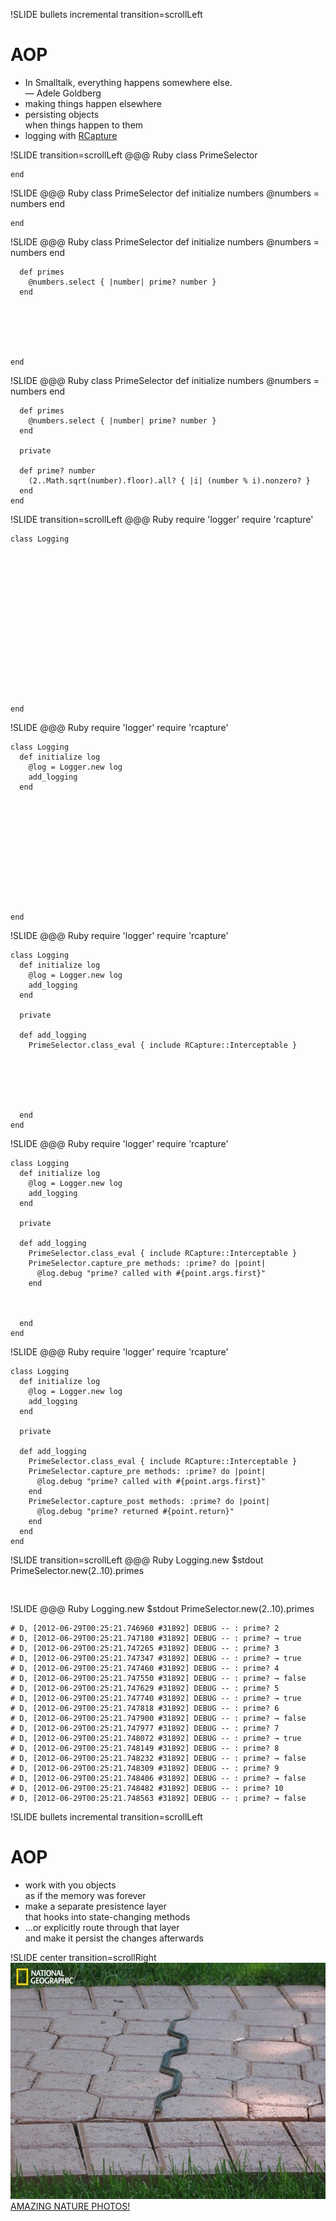 !SLIDE bullets incremental transition=scrollLeft
# AOP
* <div class='quote'>In Smalltalk, everything happens somewhere else.<br />— Adele Goldberg</div>
* making things happen elsewhere
* persisting objects<br />when things happen to them
* logging with [RCapture](https://code.google.com/p/rcapture/)

!SLIDE transition=scrollLeft
    @@@ Ruby
    class PrimeSelector













    end

!SLIDE
    @@@ Ruby
    class PrimeSelector
      def initialize numbers
        @numbers = numbers
      end










    end

!SLIDE
    @@@ Ruby
    class PrimeSelector
      def initialize numbers
        @numbers = numbers
      end

      def primes
        @numbers.select { |number| prime? number }
      end






    end

!SLIDE
    @@@ Ruby
    class PrimeSelector
      def initialize numbers
        @numbers = numbers
      end

      def primes
        @numbers.select { |number| prime? number }
      end

      private

      def prime? number
        (2..Math.sqrt(number).floor).all? { |i| (number % i).nonzero? }
      end
    end

!SLIDE transition=scrollLeft
    @@@ Ruby
    require 'logger'
    require 'rcapture'

    class Logging
















    end

!SLIDE
    @@@ Ruby
    require 'logger'
    require 'rcapture'

    class Logging
      def initialize log
        @log = Logger.new log
        add_logging
      end












    end

!SLIDE
    @@@ Ruby
    require 'logger'
    require 'rcapture'

    class Logging
      def initialize log
        @log = Logger.new log
        add_logging
      end

      private

      def add_logging
        PrimeSelector.class_eval { include RCapture::Interceptable }






      end
    end

!SLIDE
    @@@ Ruby
    require 'logger'
    require 'rcapture'

    class Logging
      def initialize log
        @log = Logger.new log
        add_logging
      end

      private

      def add_logging
        PrimeSelector.class_eval { include RCapture::Interceptable }
        PrimeSelector.capture_pre methods: :prime? do |point|
          @log.debug "prime? called with #{point.args.first}"
        end



      end
    end

!SLIDE
    @@@ Ruby
    require 'logger'
    require 'rcapture'

    class Logging
      def initialize log
        @log = Logger.new log
        add_logging
      end

      private

      def add_logging
        PrimeSelector.class_eval { include RCapture::Interceptable }
        PrimeSelector.capture_pre methods: :prime? do |point|
          @log.debug "prime? called with #{point.args.first}"
        end
        PrimeSelector.capture_post methods: :prime? do |point|
          @log.debug "prime? returned #{point.return}"
        end
      end
    end

!SLIDE transition=scrollLeft
    @@@ Ruby
    Logging.new $stdout
    PrimeSelector.new(2..10).primes


















     

!SLIDE
    @@@ Ruby
    Logging.new $stdout
    PrimeSelector.new(2..10).primes

    # D, [2012-06-29T00:25:21.746960 #31892] DEBUG -- : prime? 2
    # D, [2012-06-29T00:25:21.747180 #31892] DEBUG -- : prime? → true
    # D, [2012-06-29T00:25:21.747265 #31892] DEBUG -- : prime? 3
    # D, [2012-06-29T00:25:21.747347 #31892] DEBUG -- : prime? → true
    # D, [2012-06-29T00:25:21.747460 #31892] DEBUG -- : prime? 4
    # D, [2012-06-29T00:25:21.747550 #31892] DEBUG -- : prime? → false
    # D, [2012-06-29T00:25:21.747629 #31892] DEBUG -- : prime? 5
    # D, [2012-06-29T00:25:21.747740 #31892] DEBUG -- : prime? → true
    # D, [2012-06-29T00:25:21.747818 #31892] DEBUG -- : prime? 6
    # D, [2012-06-29T00:25:21.747900 #31892] DEBUG -- : prime? → false
    # D, [2012-06-29T00:25:21.747977 #31892] DEBUG -- : prime? 7
    # D, [2012-06-29T00:25:21.748072 #31892] DEBUG -- : prime? → true
    # D, [2012-06-29T00:25:21.748149 #31892] DEBUG -- : prime? 8
    # D, [2012-06-29T00:25:21.748232 #31892] DEBUG -- : prime? → false
    # D, [2012-06-29T00:25:21.748309 #31892] DEBUG -- : prime? 9
    # D, [2012-06-29T00:25:21.748406 #31892] DEBUG -- : prime? → false
    # D, [2012-06-29T00:25:21.748482 #31892] DEBUG -- : prime? 10
    # D, [2012-06-29T00:25:21.748563 #31892] DEBUG -- : prime? → false

!SLIDE bullets incremental transition=scrollLeft
# AOP
* work with you objects<br />as if the memory was forever
* make a separate presistence layer<br />that hooks into state-changing methods
* …or explicitly route through that layer<br />and make it persist the changes afterwards

!SLIDE center transition=scrollRight
![snake](snake.jpg)
[AMAZING NATURE PHOTOS!](http://sassystreak.com/2011/09/28/amazing-nature-photos/)
